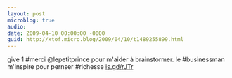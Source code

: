 ```yaml
---
layout: post
microblog: true
audio: 
date: 2009-04-10 00:00:00 -0000
guid: http://xtof.micro.blog/2009/04/10/t1489255899.html
---
```

give 1 #merci @lepetitprince pour m'aider à brainstormer. le #businessman m'inspire pour pernser #richesse  [is.gd/rJTr](http://is.gd/rJTr)
